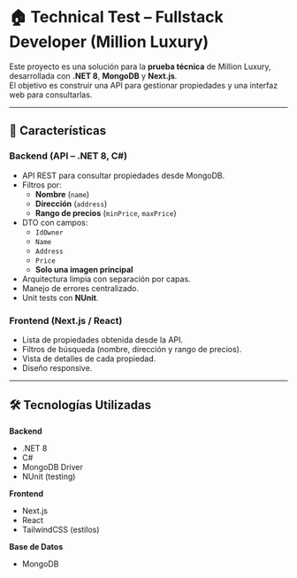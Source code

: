 # 🏠 Technical Test – Fullstack Developer (Million Luxury)

Este proyecto es una solución para la **prueba técnica** de Million Luxury, desarrollada con **.NET 8**, **MongoDB** y **Next.js**.  
El objetivo es construir una API para gestionar propiedades y una interfaz web para consultarlas.

---

## 📌 Características

### Backend (API – .NET 8, C#)
- API REST para consultar propiedades desde MongoDB.
- Filtros por:
  - **Nombre** (`name`)
  - **Dirección** (`address`)
  - **Rango de precios** (`minPrice`, `maxPrice`)
- DTO con campos:
  - `IdOwner`
  - `Name`
  - `Address`
  - `Price`
  - **Solo una imagen principal**
- Arquitectura limpia con separación por capas.
- Manejo de errores centralizado.
- Unit tests con **NUnit**.

### Frontend (Next.js / React)
- Lista de propiedades obtenida desde la API.
- Filtros de búsqueda (nombre, dirección y rango de precios).
- Vista de detalles de cada propiedad.
- Diseño responsive.

---

## 🛠 Tecnologías Utilizadas

**Backend**
- .NET 8
- C#
- MongoDB Driver
- NUnit (testing)

**Frontend**
- Next.js
- React
- TailwindCSS (estilos)

**Base de Datos**
- MongoDB


